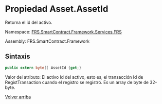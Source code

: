 # Propiedad Asset.AssetId

Retorna el id del activo.

Namespace: [FRS.SmartContract.Framework.Services.FRS](../../FRS.md)

Assembly: FRS.SmartContract.Framework

## Sintaxis

```c#
public extern byte[] AssetId {get;}
```

Valor del atributo: El activo Id del activo, esto es, el transacción Id de RegistTransaction cuando el registro se registró.
Es un array de byte de 32-byte.



[Volver arriba](../Asset.md)
